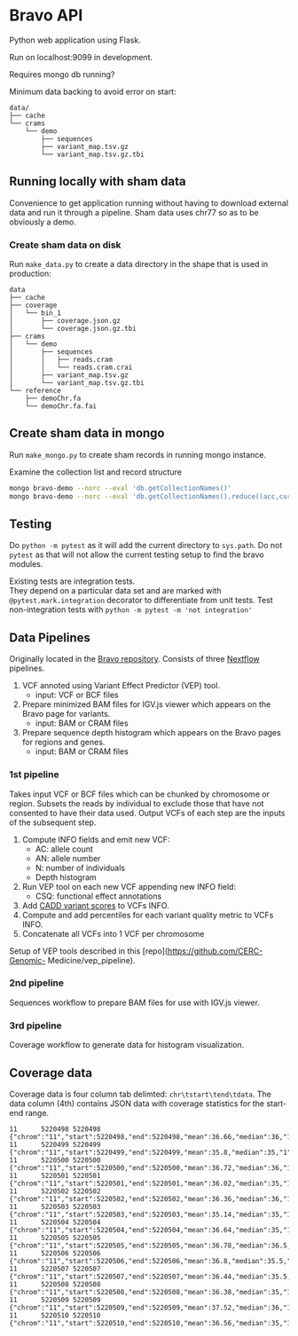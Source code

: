 # Bravo API
Python web application using Flask.

Run on localhost:9099 in development.

Requires mongo db running?

Minimum data backing to avoid error on start:
```
data/
├── cache
└── crams
    └── demo
        ├── sequences
        ├── variant_map.tsv.gz
        └── variant_map.tsv.gz.tbi
```

## Running locally with sham data
Convenience to get application running without having to download external data and run it through a pipeline.
Sham data uses chr77 so as to be obviously a demo.

### Create sham data on disk
Run `make_data.py` to create a data directory in the shape that is used in production:
```
data
├── cache
├── coverage
│   └── bin_1
│       ├── coverage.json.gz
│       └── coverage.json.gz.tbi
├── crams
│   └── demo
│       ├── sequences
│       │   ├── reads.cram
│       │   └── reads.cram.crai
│       ├── variant_map.tsv.gz
│       └── variant_map.tsv.gz.tbi
└── reference
    ├── demoChr.fa
    └── demoChr.fa.fai
```

## Create sham data in mongo

Run `make_mongo.py` to create sham records in running mongo instance.

Examine the collection list and record structure
```sh
mongo bravo-demo --norc --eval 'db.getCollectionNames()'
mongo bravo-demo --norc --eval 'db.getCollectionNames().reduce((acc,cur)=>{acc[cur]=db[cur].findOne(); return acc}, {})'
```

## Testing

Do `python -m pytest` as it will add the current directory to `sys.path`.
Do not `pytest` as that will not allow the current testing setup to find the bravo modules.

Existing tests are integration tests.  
They depend on a particular data set and are marked with `@pytest.mark.integration` decorator to differentiate from unit tests.
Test non-integration tests with `python -m pytest -m 'not integration'`

## Data Pipelines

Originally located in the [Bravo repository](https://github.com/statgen/bravo.git).
Consists of three [Nextflow](https://nextflow.io) pipelines.
1. VCF annoted using Variant Effect Predictor (VEP) tool.
    - input: VCF or BCF files
2. Prepare minimized BAM files for IGV.js viewer which appears on the Bravo page for variants.
    - input: BAM or CRAM files
3. Prepare sequence depth histogram which appears on the Bravo pages for regions and genes.
    - input: BAM or CRAM files

### 1st pipeline
Takes input VCF or BCF files which can be chunked by chromosome or region.
Subsets the reads by individual to exclude those that have not consented to have their data used.
Output VCFs of each step are the inputs of the subsequent step.

1. Compute INFO fields and emit new VCF:
    - AC: allele count
    - AN: allele number
    - N: number of individuals
    - Depth histogram
2. Run VEP tool on each new VCF appending new INFO field:
    - CSQ: functional effect annotations
3. Add [CADD variant scores](https://cadd.gs.washington.edu/download) to VCFs INFO.
4. Compute and add percentiles for each variant quality metric to VCFs INFO.
5. Concatenate all VCFs into 1 VCF per chromosome
     
Setup of VEP tools described in this [repo](https://github.com/CERC-Genomic-
Medicine/vep_pipeline).


### 2nd pipeline
Sequences workflow to prepare BAM files for use with IGV.js viewer.

### 3rd pipeline
Coverage workflow to generate data for histogram visualization.

## Coverage data
Coverage data is four column tab delimted: `chr\tstart\tend\tdata`.
The data column (4th) contains JSON data with coverage statistics for the start-end range.

```tsv
11      5220498 5220498 {"chrom":"11","start":5220498,"end":5220498,"mean":36.66,"median":36,"1":1,"5":1,"10":1,"15":1,"20":0.98,"25":0.9,"30":0.8,"50":0.06,"100":0}
11      5220499 5220499 {"chrom":"11","start":5220499,"end":5220499,"mean":35.8,"median":35,"1":1,"5":1,"10":1,"15":1,"20":0.98,"25":0.92,"30":0.78,"50":0.08,"100":0}
11      5220500 5220500 {"chrom":"11","start":5220500,"end":5220500,"mean":36.72,"median":36,"1":1,"5":1,"10":1,"15":1,"20":0.98,"25":0.94,"30":0.78,"50":0.1,"100":0}
11      5220501 5220501 {"chrom":"11","start":5220501,"end":5220501,"mean":36.02,"median":35,"1":1,"5":1,"10":1,"15":1,"20":0.98,"25":0.92,"30":0.78,"50":0.08,"100":0}
11      5220502 5220502 {"chrom":"11","start":5220502,"end":5220502,"mean":36.36,"median":36,"1":1,"5":1,"10":1,"15":1,"20":0.98,"25":0.94,"30":0.78,"50":0.08,"100":0}
11      5220503 5220503 {"chrom":"11","start":5220503,"end":5220503,"mean":35.14,"median":35,"1":1,"5":1,"10":1,"15":1,"20":0.98,"25":0.94,"30":0.76,"50":0.06,"100":0}
11      5220504 5220504 {"chrom":"11","start":5220504,"end":5220504,"mean":36.64,"median":35,"1":1,"5":1,"10":1,"15":1,"20":0.98,"25":0.94,"30":0.8,"50":0.08,"100":0}
11      5220505 5220505 {"chrom":"11","start":5220505,"end":5220505,"mean":36.78,"median":36.5,"1":1,"5":1,"10":1,"15":1,"20":1,"25":0.94,"30":0.86,"50":0.08,"100":0}
11      5220506 5220506 {"chrom":"11","start":5220506,"end":5220506,"mean":36.8,"median":35.5,"1":1,"5":1,"10":1,"15":1,"20":1,"25":0.94,"30":0.84,"50":0.08,"100":0}
11      5220507 5220507 {"chrom":"11","start":5220507,"end":5220507,"mean":36.44,"median":35.5,"1":1,"5":1,"10":1,"15":1,"20":0.98,"25":0.94,"30":0.82,"50":0.1,"100":0}
11      5220508 5220508 {"chrom":"11","start":5220508,"end":5220508,"mean":36.38,"median":35,"1":1,"5":1,"10":1,"15":1,"20":1,"25":0.94,"30":0.84,"50":0.08,"100":0}
11      5220509 5220509 {"chrom":"11","start":5220509,"end":5220509,"mean":37.52,"median":36,"1":1,"5":1,"10":1,"15":1,"20":1,"25":0.94,"30":0.86,"50":0.1,"100":0}
11      5220510 5220510 {"chrom":"11","start":5220510,"end":5220510,"mean":36.56,"median":35,"1":1,"5":1,"10":1,"15":1,"20":0.98,"25":0.94,"30":0.84,"50":0.08,"100":0}
```
